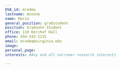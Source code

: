```yaml
---
UVA_id: mra4ma
lastname: Annone
name: Maria
general_position: gradstudent
position: Graduate Student
office: 119 Kerchof Hall
phone: 434-243-1115
email: mra4ma@virginia.edu
image:
personal_page:
interests: #Any and all narrower research interests

---
```

